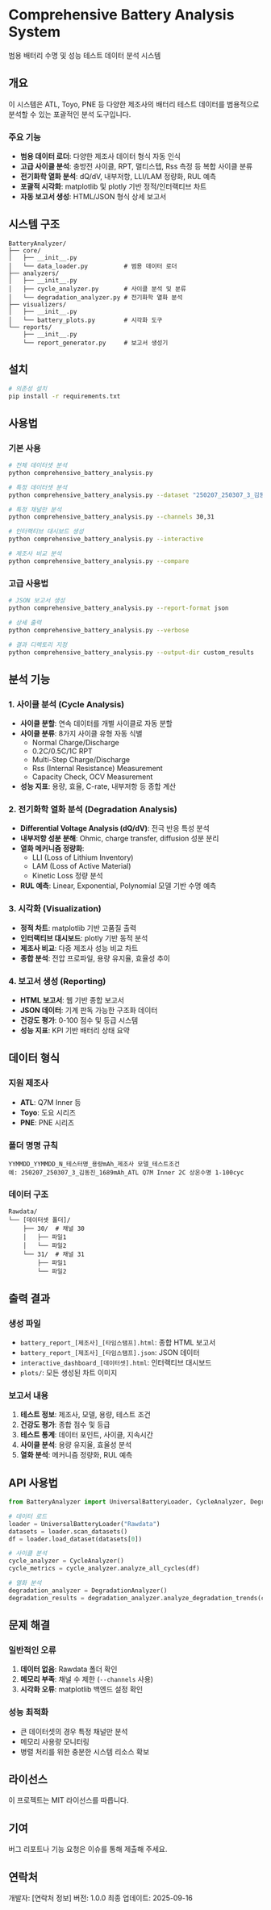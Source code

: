 # Comprehensive Battery Analysis System

범용 배터리 수명 및 성능 테스트 데이터 분석 시스템

## 개요

이 시스템은 ATL, Toyo, PNE 등 다양한 제조사의 배터리 테스트 데이터를 범용적으로 분석할 수 있는 포괄적인 분석 도구입니다.

### 주요 기능

- **범용 데이터 로더**: 다양한 제조사 데이터 형식 자동 인식
- **고급 사이클 분석**: 충방전 사이클, RPT, 멀티스텝, Rss 측정 등 복합 사이클 분류
- **전기화학 열화 분석**: dQ/dV, 내부저항, LLI/LAM 정량화, RUL 예측
- **포괄적 시각화**: matplotlib 및 plotly 기반 정적/인터랙티브 차트
- **자동 보고서 생성**: HTML/JSON 형식 상세 보고서

## 시스템 구조

```
BatteryAnalyzer/
├── core/
│   ├── __init__.py
│   └── data_loader.py          # 범용 데이터 로더
├── analyzers/
│   ├── __init__.py
│   ├── cycle_analyzer.py       # 사이클 분석 및 분류
│   └── degradation_analyzer.py # 전기화학 열화 분석
├── visualizers/
│   ├── __init__.py
│   └── battery_plots.py        # 시각화 도구
└── reports/
    ├── __init__.py
    └── report_generator.py     # 보고서 생성기
```

## 설치

```bash
# 의존성 설치
pip install -r requirements.txt
```

## 사용법

### 기본 사용

```bash
# 전체 데이터셋 분석
python comprehensive_battery_analysis.py

# 특정 데이터셋 분석
python comprehensive_battery_analysis.py --dataset "250207_250307_3_김동진_1689mAh_ATL Q7M Inner 2C 상온수명 1-100cyc"

# 특정 채널만 분석
python comprehensive_battery_analysis.py --channels 30,31

# 인터랙티브 대시보드 생성
python comprehensive_battery_analysis.py --interactive

# 제조사 비교 분석
python comprehensive_battery_analysis.py --compare
```

### 고급 사용법

```bash
# JSON 보고서 생성
python comprehensive_battery_analysis.py --report-format json

# 상세 출력
python comprehensive_battery_analysis.py --verbose

# 결과 디렉토리 지정
python comprehensive_battery_analysis.py --output-dir custom_results
```

## 분석 기능

### 1. 사이클 분석 (Cycle Analysis)

- **사이클 분할**: 연속 데이터를 개별 사이클로 자동 분할
- **사이클 분류**: 8가지 사이클 유형 자동 식별
  - Normal Charge/Discharge
  - 0.2C/0.5C/1C RPT
  - Multi-Step Charge/Discharge
  - Rss (Internal Resistance) Measurement
  - Capacity Check, OCV Measurement
- **성능 지표**: 용량, 효율, C-rate, 내부저항 등 종합 계산

### 2. 전기화학 열화 분석 (Degradation Analysis)

- **Differential Voltage Analysis (dQ/dV)**: 전극 반응 특성 분석
- **내부저항 성분 분해**: Ohmic, charge transfer, diffusion 성분 분리
- **열화 메커니즘 정량화**:
  - LLI (Loss of Lithium Inventory)
  - LAM (Loss of Active Material)
  - Kinetic Loss 정량 분석
- **RUL 예측**: Linear, Exponential, Polynomial 모델 기반 수명 예측

### 3. 시각화 (Visualization)

- **정적 차트**: matplotlib 기반 고품질 출력
- **인터랙티브 대시보드**: plotly 기반 동적 분석
- **제조사 비교**: 다중 제조사 성능 비교 차트
- **종합 분석**: 전압 프로파일, 용량 유지율, 효율성 추이

### 4. 보고서 생성 (Reporting)

- **HTML 보고서**: 웹 기반 종합 보고서
- **JSON 데이터**: 기계 판독 가능한 구조화 데이터
- **건강도 평가**: 0-100 점수 및 등급 시스템
- **성능 지표**: KPI 기반 배터리 상태 요약

## 데이터 형식

### 지원 제조사
- **ATL**: Q7M Inner 등
- **Toyo**: 도요 시리즈
- **PNE**: PNE 시리즈

### 폴더 명명 규칙
```
YYMMDD_YYMMDD_N_테스터명_용량mAh_제조사 모델_테스트조건
예: 250207_250307_3_김동진_1689mAh_ATL Q7M Inner 2C 상온수명 1-100cyc
```

### 데이터 구조
```
Rawdata/
└── [데이터셋 폴더]/
    ├── 30/  # 채널 30
    │   ├── 파일1
    │   └── 파일2
    └── 31/  # 채널 31
        ├── 파일1
        └── 파일2
```

## 출력 결과

### 생성 파일
- `battery_report_[제조사]_[타임스탬프].html`: 종합 HTML 보고서
- `battery_report_[제조사]_[타임스탬프].json`: JSON 데이터
- `interactive_dashboard_[데이터셋].html`: 인터랙티브 대시보드
- `plots/`: 모든 생성된 차트 이미지

### 보고서 내용
1. **테스트 정보**: 제조사, 모델, 용량, 테스트 조건
2. **건강도 평가**: 종합 점수 및 등급
3. **테스트 통계**: 데이터 포인트, 사이클, 지속시간
4. **사이클 분석**: 용량 유지율, 효율성 분석
5. **열화 분석**: 메커니즘 정량화, RUL 예측

## API 사용법

```python
from BatteryAnalyzer import UniversalBatteryLoader, CycleAnalyzer, DegradationAnalyzer

# 데이터 로드
loader = UniversalBatteryLoader("Rawdata")
datasets = loader.scan_datasets()
df = loader.load_dataset(datasets[0])

# 사이클 분석
cycle_analyzer = CycleAnalyzer()
cycle_metrics = cycle_analyzer.analyze_all_cycles(df)

# 열화 분석
degradation_analyzer = DegradationAnalyzer()
degradation_results = degradation_analyzer.analyze_degradation_trends(cycle_metrics)
```

## 문제 해결

### 일반적인 오류
1. **데이터 없음**: Rawdata 폴더 확인
2. **메모리 부족**: 채널 수 제한 (`--channels` 사용)
3. **시각화 오류**: matplotlib 백엔드 설정 확인

### 성능 최적화
- 큰 데이터셋의 경우 특정 채널만 분석
- 메모리 사용량 모니터링
- 병렬 처리를 위한 충분한 시스템 리소스 확보

## 라이선스

이 프로젝트는 MIT 라이선스를 따릅니다.

## 기여

버그 리포트나 기능 요청은 이슈를 통해 제출해 주세요.

## 연락처

개발자: [연락처 정보]
버전: 1.0.0
최종 업데이트: 2025-09-16